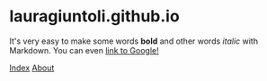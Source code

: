 # lauragiuntoli.github.io
It's very easy to make some words **bold** and other words *italic* with Markdown. You can even [link to Google!](http://google.com)

[Index](index.Rmd)
[About](about.Rmd)

